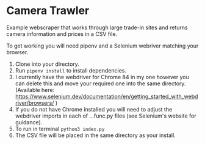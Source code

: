 # Camera Trawler

Example webscraper that works through large trade-in sites and returns camera information and prices in a CSV file.

To get working you will need pipenv and a Selenium webriver matching your browser.

1. Clone into your directory.
2. Run `pipenv install` to install dependencies.
3. I currently have the webdriver for Chrome 84 in my one however you can delete this and move your required one into the same directory.
   (Available here: https://www.selenium.dev/documentation/en/getting_started_with_webdriver/browsers/ )
4. If you do not have Chrome installed you will need to adjust the webdriver imports in each of ...func.py files (see Selenium's website for guidance).
5. To run in terminal `python3 index.py`
6. The CSV file will be placed in the same directory as your install.
